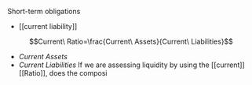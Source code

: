 Short-term obligations
- [[current liability]]

$$Current\ Ratio=\frac{Current\ Assets}{Current\ Liabilities}$$
- $Current\ Assets$
- $Current\ Liabilities$
If we are assessing liquidity by using the [[current]] [[Ratio]], does the composi